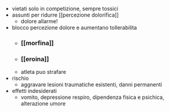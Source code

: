 - vietati solo in competizione, sempre tossici
- assunti per ridurre [[percezione dolorifica]]
	- dolore allarme!
- blocco percezione dolore e aumentano tollerabilita
	- ### [[morfina]]
	- ### [[eroina]]
	- atleta puo strafare
- rischio
	- aggravare lesioni traumatiche esistenti, danni permanenti
- effetti indesiderati
	- vomito, depressione respiro, dipendenza fisica e psichica, alterazione umore